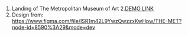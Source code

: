 1. Landing of The Metropolitan Museum of Art
2.[DEMO LINK](https://PavlovaOlena.github.io/landing_met/)
3. Design from: https://www.figma.com/file/lSR1m42L9YwzQwzzxKwHpw/THE-MET?node-id=8590%3A29&mode=dev

